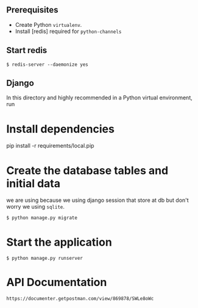 ## Prerequisites
* Create Python `virtualenv`.
* Install [redis] required for `python-channels`

## Start redis

    $ redis-server --daemonize yes

## Django
In this directory and highly recommended in a Python virtual environment, run

# Install dependencies
pip install -r requirements/local.pip

# Create the database tables and initial data
we are using because we using django session that store at db but don't worry we using `sqlite`.

    $ python manage.py migrate

# Start the application

    $ python manage.py runserver

# API Documentation

    https://documenter.getpostman.com/view/869878/SWLe8oWc
